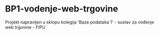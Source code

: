 # BP1-vodenje-web-trgovine
Projekt napravljen u sklopu kolegija 'Baze podataka 1' - sustav za vođenje web trgovine - FIPU
